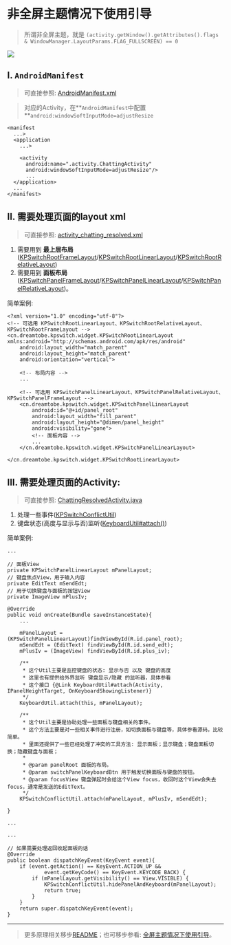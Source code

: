 # 非全屏主题情况下使用引导

> 所谓非全屏主题，就是 `(activity.getWindow().getAttributes().flags & WindowManager.LayoutParams.FLAG_FULLSCREEN) == 0`

![][non-fullscreen_resolved_gif]

## I. `AndroidManifest`

> 可直接参照: [AndroidManifest.xml][AndroidManifest_xml_link]

> 对应的Activity，在**`AndroidManifest`中配置**`android:windowSoftInputMode=adjustResize`

```
<manifest
  ...>
  <application
    ...>

    <activity
      android:name=".activity.ChattingActivity"
      android:windowSoftInputMode=adjustResize"/>
      ...
  </application>
  ...
</manifest>
```

## II. 需要处理页面的layout xml

> 可直接参照: [activity_chatting_resolved.xml][activity_chatting_resolved_xml_link]

1. 需要用到 **最上层布局** ([KPSwitchRootFrameLayout][KPSwitchRootFrameLayout_link]/[KPSwitchRootLinearLayout][KPSwitchRootLinearLayout_link]/[KPSwitchRootRelativeLayout][KPSwitchRootRelativeLayout_link])
2. 需要用到 **面板布局**([KPSwitchPanelFrameLayout][KPSwitchPanelFrameLayout_link]/[KPSwitchPanelLinearLayout][KPSwitchPanelLinearLayout_link]/[KPSwitchPanelRelativeLayout][KPSwitchPanelRelativeLayout_link])。

简单案例:

```
<?xml version="1.0" encoding="utf-8"?>
<!-- 可选用 KPSwitchRootLinearLayout、KPSwitchRootRelativeLayout、KPSwitchRootFrameLayout -->
<cn.dreamtobe.kpswitch.widget.KPSwitchRootLinearLayout xmlns:android="http://schemas.android.com/apk/res/android"
    android:layout_width="match_parent"
    android:layout_height="match_parent"
    android:orientation="vertical">

    <!-- 布局内容 -->
    ...

    <!-- 可选用 KPSwitchPanelLinearLayout、KPSwitchPanelRelativeLayout、KPSwitchPanelFrameLayout -->
    <cn.dreamtobe.kpswitch.widget.KPSwitchPanelLinearLayout
        android:id="@+id/panel_root"
        android:layout_width="fill_parent"
        android:layout_height="@dimen/panel_height"
        android:visibility="gone">
        <!-- 面板内容 -->
        ...
    </cn.dreamtobe.kpswitch.widget.KPSwitchPanelLinearLayout>

</cn.dreamtobe.kpswitch.widget.KPSwitchRootLinearLayout>
```

## III. 需要处理页面的Activity:

> 可直接参照: [ChattingResolvedActivity.java][ChattingResolvedActivity_link]

1. 处理一些事件([KPSwitchConflictUtil][KPSwitchConflictUtil_link])
2. 键盘状态(高度与显示与否)监听([KeyboardUtil#attach()][KeyboardUtil_attach_link])

简单案例:

```
...

// 面板View
private KPSwitchPanelLinearLayout mPanelLayout;
// 键盘焦点View，用于输入内容
private EditText mSendEdt;
// 用于切换键盘与面板的按钮View
private ImageView mPlusIv;

@Override
public void onCreate(Bundle saveInstanceState){
    ...

    mPanelLayout = (KPSwitchPanelLinearLayout)findViewById(R.id.panel_root);
    mSendEdt = (EditText) findViewById(R.id.send_edt);
    mPlusIv = (ImageView) findViewById(R.id.plus_iv);

    /**
     * 这个Util主要是监控键盘的状态: 显示与否 以及 键盘的高度
     * 这里也有提供给外界监听 键盘显示/隐藏 的监听器，具体参看
     * 这个接口 {@Link KeyboardUtil#attach(Activity, IPanelHeightTarget, OnKeyboardShowingListener)}
     */
    KeyboardUtil.attach(this, mPanelLayout);

    /**
     * 这个Util主要是协助处理一些面板与键盘相关的事件。
     * 这个方法主要是对一些相关事件进行注册，如切换面板与键盘等，具体参看源码，比较简单。
     * 里面还提供了一些已经处理了冲突的工具方法: 显示面板；显示键盘；键盘面板切换；隐藏键盘与面板；
     *
     * @param panelRoot 面板的布局。
     * @param switchPanelKeyboardBtn 用于触发切换面板与键盘的按钮。
     * @param focusView 键盘弹起时会给这个View focus，收回时这个View会失去focus，通常是发送的EditText。
     */
    KPSwitchConflictUtil.attach(mPanelLayout, mPlusIv, mSendEdt);

}

...

...

// 如果需要处理返回收起面板的话
@Override
public boolean dispatchKeyEvent(KeyEvent event){
    if (event.getAction() == KeyEvent.ACTION_UP &&
            event.getKeyCode() == KeyEvent.KEYCODE_BACK) {
        if (mPanelLayout.getVisibility() == View.VISIBLE) {
            KPSwitchConflictUtil.hidePanelAndKeyboard(mPanelLayout);
            return true;
        }
    }
    return super.dispatchKeyEvent(event);
}
```

---

> 更多原理相关移步[README](https://github.com/Jacksgong/JKeyboardPanelSwitch/blob/master/README.md)；也可移步参看: [全屏主题情况下使用引导](https://github.com/Jacksgong/JKeyboardPanelSwitch/blob/master/FULLSCREEN_TUTORIAL.md)。

[non-fullscreen_resolved_gif]: https://raw.githubusercontent.com/Jacksgong/JKeybordPanelSwitch/master/art/non-fullscreen_resolved.gif
[AndroidManifest_xml_link]: https://github.com/Jacksgong/JKeyboardPanelSwitch/blob/master/app/src/main/AndroidManifest.xml
[activity_chatting_resolved_xml_link]: https://github.com/Jacksgong/JKeyboardPanelSwitch/blob/master/app/src/main/res/layout/activity_chatting_resolved.xml
[KPSwitchRootFrameLayout_link]: https://github.com/Jacksgong/JKeyboardPanelSwitch/blob/master/library/src/main/java/cn/dreamtobe/kpswitch/widget/KPSwitchRootFrameLayout.java
[KPSwitchPanelLinearLayout_link]: https://github.com/Jacksgong/JKeyboardPanelSwitch/blob/master/library/src/main/java/cn/dreamtobe/kpswitch/widget/KPSwitchPanelLinearLayout.java
[KPSwitchPanelRelativeLayout_link]: https://github.com/Jacksgong/JKeyboardPanelSwitch/blob/master/library/src/main/java/cn/dreamtobe/kpswitch/widget/KPSwitchPanelRelativeLayout.java
[KPSwitchPanelFrameLayout_link]: https://github.com/Jacksgong/JKeyboardPanelSwitch/blob/master/library/src/main/java/cn/dreamtobe/kpswitch/widget/KPSwitchPanelFrameLayout.java
[KPSwitchRootRelativeLayout_link]: https://github.com/Jacksgong/JKeyboardPanelSwitch/blob/master/library/src/main/java/cn/dreamtobe/kpswitch/widget/KPSwitchRootRelativeLayout.java
[KPSwitchRootLinearLayout_link]: https://github.com/Jacksgong/JKeyboardPanelSwitch/blob/master/library/src/main/java/cn/dreamtobe/kpswitch/widget/KPSwitchRootLinearLayout.java
[ChattingResolvedActivity_link]: https://github.com/Jacksgong/JKeyboardPanelSwitch/blob/master/app/src/main/java/cn/dreamtobe/kpswitch/demo/activity/ChattingResolvedActivity.java
[KPSwitchConflictUtil_link]: https://github.com/Jacksgong/JKeyboardPanelSwitch/blob/master/library/src/main/java/cn/dreamtobe/kpswitch/util/KPSwitchConflictUtil.java
[KeyboardUtil_attach_link]: https://github.com/Jacksgong/JKeyboardPanelSwitch/blob/master/library/src/main/java/cn/dreamtobe/kpswitch/util/KeyboardUtil.java#L146
